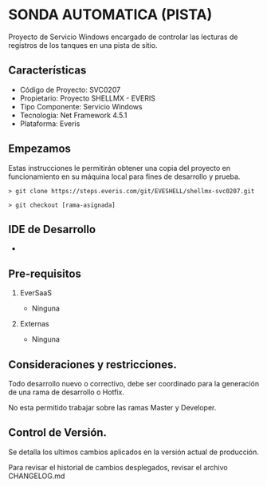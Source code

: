 # SONDA AUTOMATICA (PISTA)

Proyecto de Servicio Windows encargado de controlar las lecturas de registros de los tanques en una pista de sitio.

## Características

- Código de Proyecto: SVC0207
- Propietario: Proyecto SHELLMX - EVERIS
- Tipo Componente: Servicio Windows
- Tecnologia: Net Framework 4.5.1
- Plataforma: Everis

## Empezamos

Estas instrucciones le permitirán obtener una copia del proyecto en funcionamiento en su máquina local para fines de desarrollo y prueba. 

```
> git clone https://steps.everis.com/git/EVESHELL/shellmx-svc0207.git
```

```
> git checkout [rama-asignada]
```

## IDE de Desarrollo

- 

## Pre-requisitos

1. EverSaaS
    - Ninguna
    
2. Externas
    - Ninguna

## Consideraciones y restricciones.

Todo desarrollo nuevo o correctivo, debe ser coordinado para la generación de una rama de desarrollo o Hotfix.

No esta permitido trabajar sobre las ramas Master y Developer.

## Control de Versión.

Se detalla los ultimos cambios aplicados en la versión actual de producción.



Para revisar el historial de cambios desplegados, revisar el archivo CHANGELOG.md